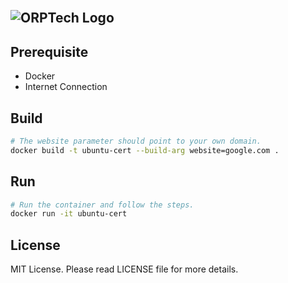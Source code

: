 <br />

![ORPTech Logo](https://orptech.com/images/orptech-logo.png)
---

## Prerequisite
* Docker
* Internet Connection

## Build
```BASH
# The website parameter should point to your own domain.
docker build -t ubuntu-cert --build-arg website=google.com .
```

## Run
```BASH
# Run the container and follow the steps.
docker run -it ubuntu-cert
```

## License
MIT License. Please read LICENSE file for more details.
